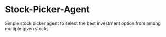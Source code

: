 # Stock-Picker-Agent
Simple stock picker agent to select the best investment option from among multiple given stocks
